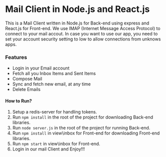 # Mail Client in Node.js and React.js
This is a Mail Client written in Node.js for Back-end using express and React.js for Front-end. We use IMAP (Internet Message Access Protocol) to connect to your mail accout.
In case you want to use our app, you need to set your account security setting to low to allow connections from unknows apps. 

### Features
- Login in your Email account
- Fetch all you Inbox Items and Sent Items
- Compose Mail
- Sync and fetch new email, at any time
- Delete Emails

#### How to Run?
1. Setup a redis-server for handling tokens.
2. Run `npm install` in the root of the project for downloading Back-end libraries.
3. Run `node server.js` in the root of the project for running Back-end.
4. Run `npm install` in  view\inbox for Front-end for downloading Front-end libraries.
5. Run `npm start` in view\inbox for Front-end.
6. Login in our mail Client and Enjoy!!!

